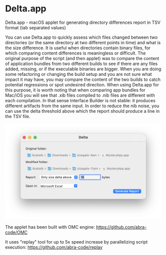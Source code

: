 # Delta.app
Delta.app - macOS applet for generating directory differences report in TSV format (tab separated values)

You can use Delta.app to quickly assess which files changed between two directories (or the same directory at two different points in time) and what is the size difference. It is useful when directories contain binary files, for which comparing content differences is meaningless or difficult.
The original purpose of the script (and then applet) was to compare the content of application bundles from two different builds to see if there are any files added, missing, or if the executable binaries are bigger. When you are doing some refactoring or changing the build setup and you are not sure what impact it may have, you may compare the content of the two builds to catch potential regressions or spot undesired direction. When using Delta.app for this purpose, it is worth noting that when comparing app bundles for Mac/iOS you will see that .xib files compiled to .nib files are different with each compilation. In that sense Interface Builder is not stable: it produces different artifacts from the same input. In order to reduce the nib noise, you can use the delta threshold above which the report should produce a line in the TSV file.

![Screenshot](Delta_screenshot.png)

The applet has been built with OMC engine:
https://github.com/abra-code/OMC

It uses "replay" tool for up to 5x speed increase by parallelizing script execution:
https://github.com/abra-code/replay
